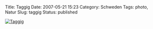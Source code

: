 Title: Taggig
Date: 2007-05-21 15:23
Category: Schweden
Tags: photo, Natur
Slug: taggig
Status: published

[![Taggig](/pic/taggig_s.jpg "Taggig")](/pic/taggig_l.jpg)

